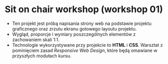 # Sit on chair workshop (workshop 01)

* Ten projekt jest próbą napisania strony web na podstawie projektu graficznego oraz zrzutu ekranu gotowego layoutu projektu.
* Wygląd, proporcje i wymiary poszczególnych elementów z zachowaniem skali 1:1.
* Technologie wykorzystywane przy projekcie to **HTML** i **CSS**. Warsztat z pominięciem zasad *Responsive Web Design*, które będą omawiane w przyszłych modułach kursu.
